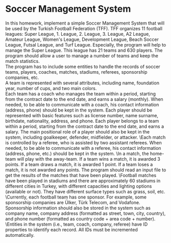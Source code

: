 # Soccer Management System
In this homework, implement a simple Soccer Management System that will be used by the Turkish Football Federation (TFF). TFF organizes 11 football leagues: Super League, 1. League, 2. League, 3. League, A2 League, Amateur League, Women's League, Development League, Beach Soccer League, Futsal League, and Turf League. Especially, the program will help to manage the Super League. This league has 21 teams and 630 players.
The program should allow a user to manage a number of teams and keep the match statistics. \
The program has to include some entities to handle the records of soccer teams, players, coaches, matches, stadiums, referees, sponsorship companies, etc.\
A team is represented with several attributes, including name, foundation year, number of cups, and two main colors.\
Each team has a coach who manages the team within a period, starting from the contract date to the end date, and earns a salary (monthly). When needed, to be able to communicate with a coach, his contact information (address, phone) should be kept in the system.
Each player should be represented with basic features such as license number, name surname, birthdate, nationality, address, and phone. Each player belongs to a team within a period, starting from the contract date to the end date, and earns a salary. The main positional role of a player should also be kept in the system, including goalkeeper, defender, midfielder, or attacker.
\Each match is controlled by a referee, who is assisted by two assistant referees. When needed, to be able to communicate with a referee, his contact information (address, phone, etc.) should be kept in the system.
\In a match, the home-team will play with the away-team. If a team wins a match, it is awarded 3 points. If a team draws a match, it is awarded 1 point. If a team loses a match, it is not awarded any points. The program should read an input file to get the results of the matches that have been played.
\Football matches have been played in stadiums and there are approximately 60 stadiums in different cities in Turkey, with different capacities and lighting options (available or not). They have different surface types such as grass, soil, etc.
\Currently, each football team has one sponsor. For example, some sponsorship companies are Ülker, Türk Telecom, and Vodafone. Sponsorship information should also be stored in the system such as company name, company address (formatted as street, town, city, country), and phone number (formatted as country code + area code + number).
\Entities in the system (i.e., team, coach, company, referee) have ID properties to identify each record. All IDs must be incremented automatically.
